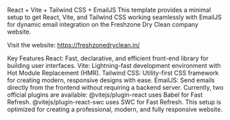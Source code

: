 React + Vite + Tailwind CSS + EmailJS
This template provides a minimal setup to get React, Vite, and Tailwind CSS working seamlessly with EmailJS for dynamic email integration on the Freshzone Dry Clean company website.

Visit the website: https://freshzonedryclean.in/

Key Features
React: Fast, declarative, and efficient front-end library for building user interfaces.
Vite: Lightning-fast development environment with Hot Module Replacement (HMR).
Tailwind CSS: Utility-first CSS framework for creating modern, responsive designs with ease.
EmailJS: Send emails directly from the frontend without requiring a backend server.
Currently, two official plugins are available:
@vitejs/plugin-react uses Babel for Fast Refresh.
@vitejs/plugin-react-swc uses SWC for Fast Refresh.
This setup is optimized for creating a professional, modern, and fully responsive website.
